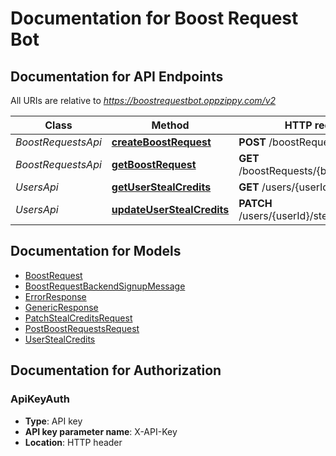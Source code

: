 # Documentation for Boost Request Bot

<a name="documentation-for-api-endpoints"></a>
## Documentation for API Endpoints

All URIs are relative to *https://boostrequestbot.oppzippy.com/v2*

Class | Method | HTTP request | Description
------------ | ------------- | ------------- | -------------
*BoostRequestsApi* | [**createBoostRequest**](Apis/BoostRequestsApi.md#createboostrequest) | **POST** /boostRequests | 
*BoostRequestsApi* | [**getBoostRequest**](Apis/BoostRequestsApi.md#getboostrequest) | **GET** /boostRequests/{boostRequestId} | 
*UsersApi* | [**getUserStealCredits**](Apis/UsersApi.md#getuserstealcredits) | **GET** /users/{userId}/stealCredits | 
*UsersApi* | [**updateUserStealCredits**](Apis/UsersApi.md#updateuserstealcredits) | **PATCH** /users/{userId}/stealCredits | 


<a name="documentation-for-models"></a>
## Documentation for Models

 - [BoostRequest](./Models/BoostRequest.md)
 - [BoostRequestBackendSignupMessage](./Models/BoostRequestBackendSignupMessage.md)
 - [ErrorResponse](./Models/ErrorResponse.md)
 - [GenericResponse](./Models/GenericResponse.md)
 - [PatchStealCreditsRequest](./Models/PatchStealCreditsRequest.md)
 - [PostBoostRequestsRequest](./Models/PostBoostRequestsRequest.md)
 - [UserStealCredits](./Models/UserStealCredits.md)


<a name="documentation-for-authorization"></a>
## Documentation for Authorization

<a name="ApiKeyAuth"></a>
### ApiKeyAuth

- **Type**: API key
- **API key parameter name**: X-API-Key
- **Location**: HTTP header

